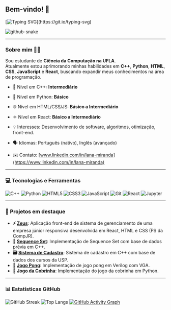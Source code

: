 ## Bem-vindo! 💖

[![Typing SVG](https://readme-typing-svg.demolab.com?font=Fira+Code&size=20&duration=3000&pause=1000&color=FF69B4&background=FFFFFF00&center=false&vCenter=false&width=600&lines=Estudante+de+Ci%C3%AAncia+da+Computa%C3%A7%C3%A3o;Aprimorando+habilidades+em+C%2B%2B%2C+Python%2C+HTML%2C+CSS+e+JavaScript!)](https://git.io/typing-svg)

<picture>
  <source media="(prefers-color-scheme: dark)" srcset="https://raw.githubusercontent.com/lanamiranda17/lanamiranda17/output/github-snake-dark.svg" />
  <source media="(prefers-color-scheme: light)" srcset="https://raw.githubusercontent.com/lanamiranda17/lanamiranda17/output/github-snake.svg" />
  <img alt="github-snake" src="https://raw.githubusercontent.com/tobiasmeyhoefer/lanamiranda17/output/github-snake.svg" />
</picture>

---

### Sobre mim 👩‍💻

Sou estudante de **Ciência da Computação na UFLA**.  
Atualmente estou aprimorando minhas habilidades em **C++**, **Python**, **HTML**, **CSS**, **JavaScript** e **React**, buscando expandir meus conhecimentos na área de programação.

- 🌟 Nível em C++: **Intermediário**
- 🐍 Nível em Python: **Básico**
- 🌐 Nível em HTML/CSS/JS: **Básico a Intermediário**
- ⚛️ Nível em React: **Básico a Intermediário**



- 💡 Interesses: Desenvolvimento de software, algoritmos, otimização, front-end.
- 🗣️ Idiomas: Português (nativo), Inglês (avançado)
- ✉️ Contato: [www.linkedin.com/in/lana-miranda](https://www.linkedin.com/in/lana-miranda)

---

### 💻 Tecnologias e Ferramentas

![C++](https://img.shields.io/badge/-C++-00599C?style=flat-square&logo=cplusplus&logoColor=white)
![Python](https://img.shields.io/badge/-Python-3776AB?style=flat-square&logo=python&logoColor=white)
![HTML5](https://img.shields.io/badge/-HTML5-E34F26?style=flat-square&logo=html5&logoColor=white)
![CSS3](https://img.shields.io/badge/-CSS3-1572B6?style=flat-square&logo=css3&logoColor=white)
![JavaScript](https://img.shields.io/badge/-JavaScript-F7DF1E?style=flat-square&logo=javascript&logoColor=black)
![Git](https://img.shields.io/badge/-Git-F05032?style=flat-square&logo=git&logoColor=white)
![React](https://img.shields.io/badge/-React-20232A?style=flat-square&logo=react&logoColor=61DAFB)
![Jupyter](https://img.shields.io/badge/-Jupyter-F37626?style=flat-square&logo=jupyter&logoColor=white)

---

### 🌈 Projetos em destaque

- **⚡ [Zeus](https://github.com/lanamiranda17/Front_ZEUS_CompJr)**: Aplicação front-end de sistema de gerenciamento de uma empresa júnior responsiva desenvolvida em React, HTML e CSS (PS da CompJR).
- **📑 [Sequence Set](https://github.com/lanamiranda17/Projeto---Sequence-Set)**: Implementação de Sequence Set com base de dados prévia em C++.
- **🗃️ [Sistema de Cadastro](https://github.com/lanamiranda17/Projeto-Sistema-de-Cadastro)**: Sistema de cadastro em C++ com base de dados dos cursos da USP.
- **🥎 [Jogo Pong](-)**: Implementação de jogo pong em Verilog com VGA.
- **🐍 [Jogo da Cobrinha](https://github.com/lanamiranda17/Jogo-da-Cobrinha)**: Implementação do jogo da cobrinha em Python.

---

### 📊 Estatísticas GitHub

![GitHub Streak](https://streak-stats.demolab.com?user=lanamiranda17&theme=radical)
![Top Langs](https://github-readme-stats.vercel.app/api/top-langs/?username=lanamiranda17&layout=compact&theme=radical)
[![GitHub Activity Graph](https://github-readme-activity-graph.vercel.app/graph?username=lanamiranda17&theme=react-dark)](https://github.com/Ashutosh00710/github-readme-activity-graph)
